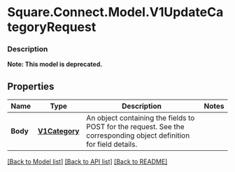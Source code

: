# Square.Connect.Model.V1UpdateCategoryRequest

### Description


**Note: This model is deprecated.**

## Properties

Name | Type | Description | Notes
------------ | ------------- | ------------- | -------------
**Body** | [**V1Category**](V1Category.md) | An object containing the fields to POST for the request.  See the corresponding object definition for field details. | 



[[Back to Model list]](../README.md#documentation-for-models) [[Back to API list]](../README.md#documentation-for-api-endpoints) [[Back to README]](../README.md)

